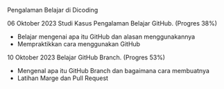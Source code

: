 Pengalaman Belajar di Dicoding

06 Oktober 2023
Studi Kasus Pengalaman Belajar GitHub. (Progres 38%)
* Belajar mengenai apa itu GitHub dan alasan menggunakannya
* Mempraktikkan cara menggunakan GitHub

10 Oktober 2023
Belajar GitHub Branch. (Progres 53%)
* Mengenal apa itu GitHub Branch dan bagaimana cara membuatnya
* Latihan Marge dan Pull Request
